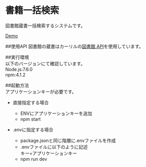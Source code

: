 # 書籍一括検索
図書館蔵書一括検索するシステムです。  

[Demo](https://searchbooks.herokuapp.com/)  
  
##使用API
図書館の蔵書はカーリルの[図書館 API](https://calil.jp/doc/api.html)を使用しています。  
  
  
  
  
##実行環境  
以下のバージョンにて確認しています。  
Node.js:7.6.0  
npm:4.1.2  
  
  
##起動方法  
アプリケーションキーが必要です。  
  
* 直接指定する場合  
  * ENVにアプリケーションキーを追加
  * npm start
  
* .envに指定する場合  
  * package.jsonと同じ階層に.envファイルを作成
  * .envファイルに以下のように記述  
  キー=アプリケーションキー
  * npm run dev
  
